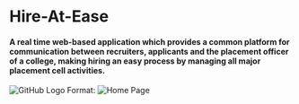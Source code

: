 # Hire-At-Ease
#### A real time web-based application which provides a common platform for communication between recruiters, applicants and the placement officer of a college, making hiring an easy process by managing all major placement cell activities.
![GitHub Logo](.../public/display/hm1.jpeg)
Format: ![Home Page](url)
